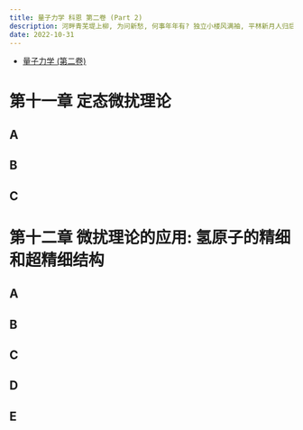 ```yaml
---
title: 量子力学 科恩 第二卷 (Part 2)
description: 河畔青芜堤上柳, 为问新愁, 何事年年有? 独立小楼风满袖, 平林新月人归后.
date: 2022-10-31
---
```


- [量子力学 (第二卷)](https://book.douban.com/subject/26716232/)

# 第十一章 定态微扰理论

## A

## B

## C

# 第十二章 微扰理论的应用: 氢原子的精细和超精细结构

## A

## B

## C

## D

## E
